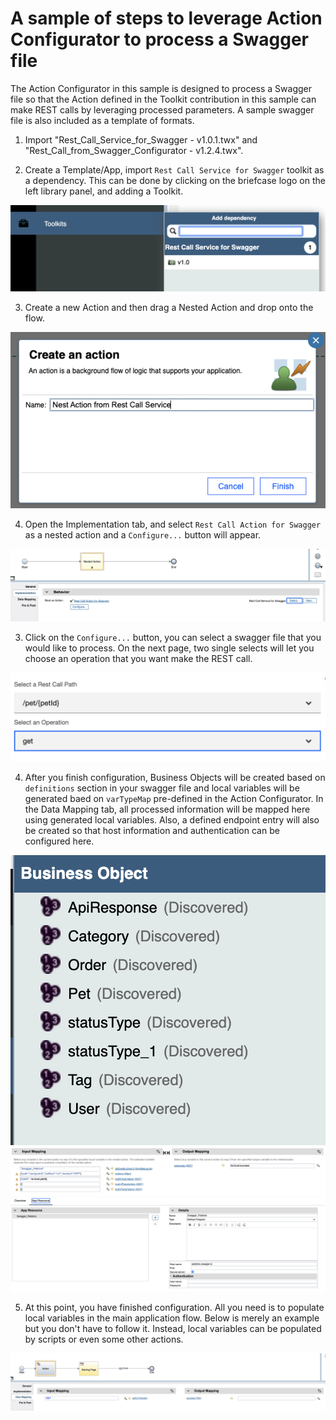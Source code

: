 # A sample of steps to leverage Action Configurator to process a Swagger file

The Action Configurator in this sample is designed to process a Swagger file so that the Action defined in the Toolkit contribution in this sample can make REST calls by leveraging processed parameters. A sample swagger file is also included as a template of formats. 

1. Import "Rest_Call_Service_for_Swagger - v1.0.1.twx" and "Rest_Call_from_Swagger_Configurator - v1.2.4.twx".

2. Create a Template/App, import ```Rest Call Service for Swagger``` toolkit as a dependency. This can be done by clicking on the briefcase logo on the left library panel, and adding a Toolkit.

![alt text](./images/import-toolkit.png "Import Toolkit")

3. Create a new Action and then drag a Nested Action and drop onto the flow.

![alt text](./images/create-action.png "Create Action")

4. Open the Implementation tab, and select ```Rest Call Action for Swagger``` as a nested action and a ```Configure...``` button will appear. 

![alt text](./images/nest-action.png "Nest Action")

3. Click on the ```Configure...``` button, you can select a swagger file that you would like to process. On the next page, two single selects will let you choose an operation that you want make the REST call. 

![alt text](./images/select-operation.png "Select Operation")

4. After you finish configuration, Business Objects will be created based on ```definitions``` section in your swagger file and local variables will be generated baed on ```varTypeMap``` pre-defined in the Action Configurator. In the Data Mapping tab, all processed information will be mapped here using  generated local variables. Also, a defined endpoint entry will also be created so that host information and authentication can be configured here. 

![alt text](./images/BOs.png "BOs")
![alt text](./images/mappings.png "Data Mappings")
![alt text](./images/app-resource.png "Defined Endpoint")

5. At this point, you have finished configuration. All you need is to populate local variables in the main application flow. Below is merely an example but you don't have to follow it. Instead, local variables can be populated by scripts or even some other actions. 

![alt text](./images/appFlow.png "App Flow Example")